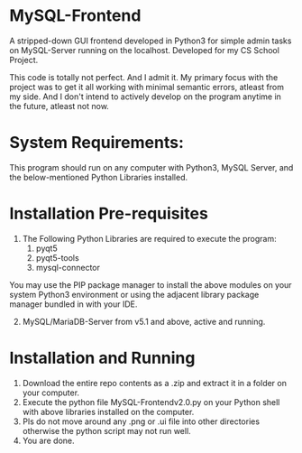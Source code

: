 # MySQL-Frontend
A stripped-down GUI frontend developed in Python3 for simple admin tasks on MySQL-Server running on the localhost. Developed for my CS School Project.

This code is totally not perfect. And I admit it. My primary focus with the project was to get it all working with minimal semantic errors,
atleast from my side. And I don't intend to actively develop on the program anytime in the future, atleast not now.


# System Requirements:
This program should run on any computer with Python3, MySQL Server, and the below-mentioned Python Libraries installed.

# Installation Pre-requisites
1. The Following Python Libraries are required to execute the program:
    1. pyqt5
    2. pyqt5-tools
    3. mysql-connector


You may use the PIP package manager to install the above modules on your system Python3 environment or
using the adjacent library package manager bundled in with your IDE.

2. MySQL/MariaDB-Server from v5.1 and above, active and running.

# Installation and Running

1. Download the entire repo contents as a .zip and extract it in a folder on your computer.
2. Execute the python file MySQL-Frontendv2.0.py on your Python shell with above libraries installed on the computer.
3. Pls do not move around any .png or .ui file into other directories otherwise the python script may not run well.
4. You are done.

